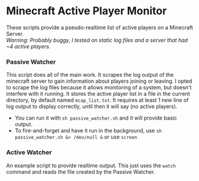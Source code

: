 # Minecraft Active Player Monitor

These scripts provide a pseudo-realtime list of active players on a Minecraft Server.
<br>
_Warning: Probably buggy, I tested on static log files and a server that had ~4 active players._
<br>

### Passive Watcher
This script does all of the main work.
It scrapes the log output of the minecraft server to gain information about players joining or leaving.
I opted to scrape the log files because it allows monitoring of a system, but doesn't interfere with it running.
It stores the active player list in a file in the current directory, by default named `mcap_list.txt`.
It requires at least 1 new line of log output to display correctly, until then it will say (no active players).
- You can run it with `sh passive_watcher.sh` and it will provide basic output.
- To fire-and-forget and have it run in the background, use `sh passive_watcher.sh &> /dev/null &` or use `screen`

### Active Watcher
An example script to provide realtime output.
This just uses the `watch` command and reads the file created by the Passive Watcher.
